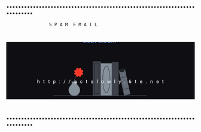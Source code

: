 #
#
•••••••••••••••••••••••••••••••••••••••••••••••••••••••••••••••••••••••••
                
	                S P A M  E M A I L 
                
#
![STUPID HOUSE](https://github.com/0399obot/DDs_Wipi/blob/main/0399obot.jpg)
#
 •••••••••••••••••••••••••••••••••••••••••••••••••••••••••••••••••••••••••
